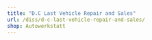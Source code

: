 ```yaml
---
title: "D.C Last Vehicle Repair and Sales"
url: /diss/d-c-last-vehicle-repair-and-sales/
shop: Autowerkstatt
---
```

